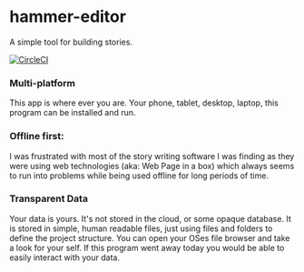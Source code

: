 # hammer-editor
A simple tool for building stories.

[![CircleCI](https://dl.circleci.com/status-badge/img/gh/Wavesonics/hammer-editor/tree/master.svg?style=svg)](https://dl.circleci.com/status-badge/redirect/gh/Wavesonics/hammer-editor/tree/master)

### Multi-platform
This app is where ever you are. Your phone, tablet, desktop, laptop, this program can be installed and run.

### Offline first:
I was frustrated with most of the story writing software I was finding as they were using web technologies (aka: Web Page in a box) which always seems to run into problems while being used offline for long periods of time.

### Transparent Data
Your data is yours. It's not stored in the cloud, or some opaque database. It is stored in simple, human readable files, just using files and folders to define the project structure. You can open your OSes file browser and take a look for your self. If this program went away today you would be able to easily interact with your data.
